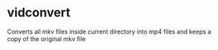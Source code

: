 # vidconvert
Converts all mkv files inside current directory into mp4 files and keeps a copy of the original mkv file
